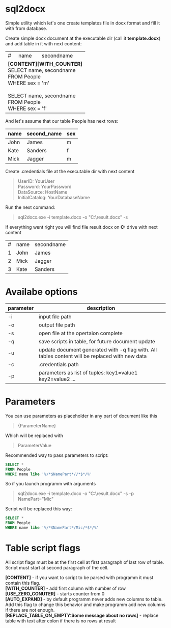 # sql2docx
Simple utility which let's one create templates file in docx format and fill it with from database.

Create simple docx document at the executable dir (call it **template.docx**) and add table in it with next content:

<table>
<tr>
  <td>#</td>
  <td>name</td>
  <td>secondname</td>
</tr>
<tr>
  <td colspan=3>
  <b>[CONTENT][WITH_COUNTER]</b><br>
  SELECT name, secondname<br>
  FROM People<br>
  WHERE sex = 'm'<br>
  <br>
  SELECT name, secondname<br>
  FROM People<br>
  WHERE sex = 'f'<br>
  </td>
</tr>
</table>

And let's assume that our table People has next rows:

| name | second_name  |sex|
| ----      | ----    |---|
| John      | James   | m |
| Kate      | Sanders | f |
| Mick      | Jagger  | m |

Create .credentials file at the executable dir with next content
> UserID: YourUser <br>
> Password: YourPassword <br>
> DataSource: HostName <br>
> InitialCatalog: YourDatabaseName <br>

Run the next command:
>sql2docx.exe -i template.docx -o "C:\result.docx" -s

If everything went right you will find file result.docx on **C:** drive with next content

<table>
  <tr>
    <td>#</td><td>name</td><td>secondname</td>
  </tr>
  <tr>
    <td>1</td><td>John</td><td>James</td>
  </tr>
  <tr>
    <td>2</td><td>Mick</td><td>Jagger</td>
  </tr>
  <tr>
    <td>3</td><td>Kate</td><td>Sanders</td>
  </tr>
</table>

# Availabe options

| parameter | description |
| --- | --- | 
| -i | input file path |
| -o | output file path |
| -s | open file at the opertaion complete |
| -q | save scripts in table, for future document update |
| -u | update document generated with -q flag with. All tables content will be replaced with new data |
| -c | .credentials path |
| -p | parameters as list of tuples: key1=value1 key2=value2 ... |

# Parameters

You can use parameters as placeholder in any part of document like this
> {ParameterName}

Which will be replaced with 
> ParameterValue

Recommended way to pass parameters to script:
```sql
SELECT *
FROM People
WHERE name like '%/*$NamePart*//*$*/%'
```

So if you launch programm with arguments
>sql2docx.exe -i template.docx -o "C:\result.docx" -s -p NamePart="Mic"

Script will be replaced this way:
```sql
SELECT *
FROM People
WHERE name like '%/*$NamePart*/Mic/*$*/%'
```

# Table script flags
All script flags must be at the first cell at first paragraph of last row of table. Script must start at second paragraph of the cell.

**[CONTENT]** - if you want to script to be parsed with programm it must contain this flag.<br>
**[WITH_COUNTER]** - add first column with number of row<br>
**[USE_ZERO_CONUTER]** - starts counter from 0<br>
**[AUTO_EXPAND]** - by default programm never adds new columns to table. Add this flag to change this behavior and make programm add new columns if there are not enough.<br>
**[REPLACE_TABLE_ON_EMPTY:Some message about no rows]** - replace table with text after colon if there is no rows at result
